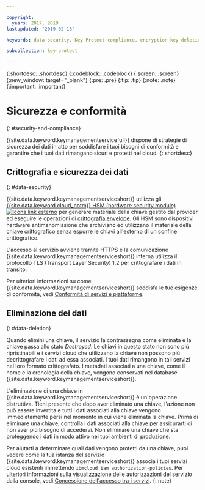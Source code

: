 ```yaml
---

copyright:
  years: 2017, 2019
lastupdated: "2019-02-18"

keywords: data security, Key Protect compliance, encryption key deletion

subcollection: key-protect

---
```


{:shortdesc: .shortdesc}
{:codeblock: .codeblock}
{:screen: .screen}
{:new_window: target="_blank"}
{:pre: .pre}
{:tip: .tip}
{:note: .note}
{:important: .important}

# Sicurezza e conformità
{: #security-and-compliance}

{{site.data.keyword.keymanagementservicefull}} dispone di strategie di sicurezza dei dati in atto per soddisfare i tuoi bisogni di conformità e garantire che i tuoi dati rimangano sicuri e protetti nel cloud.
{: shortdesc}

## Crittografia e sicurezza dei dati 
{: #data-security}

{{site.data.keyword.keymanagementserviceshort}} utilizza gli [{{site.data.keyword.cloud_notm}} HSM (hardware security module) ![Icona link esterno](../../icons/launch-glyph.svg "Icona link esterno")](https://www.ibm.com/cloud/hardware-security-module) per generare materiale della chiave gestito dal provider ed eseguire le operazioni di [crittografia envelope](/docs/services/key-protect/envelope-encryption.html). Gli HSM sono dispositivi hardware antimanomissione che archiviano ed utilizzano il materiale della chiave crittografico senza esporre le chiavi all'esterno di un confine crittografico.

L'accesso al servizio avviene tramite HTTPS e la comunicazione {{site.data.keyword.keymanagementserviceshort}} interna utilizza il protocollo TLS (Transport Layer Security) 1.2 per crittografare i dati in transito.

Per ulteriori informazioni su come {{site.data.keyword.keymanagementserviceshort}} soddisfa le tue esigenze di conformità, vedi [Conformità di servizi e piattaforme](/docs/overview/security.html#compliancetable).

## Eliminazione dei dati
{: #data-deletion}

Quando elimini una chiave, il servizio la contrassegna come eliminata e la chiave passa allo stato _Destroyed_. Le chiavi in questo stato non sono più ripristinabili e i servizi cloud che utilizzano la chiave non possono più decrittografare i dati ad essa associati. I tuoi dati rimangono in tali servizi nel loro formato crittografato. I metadati associati a una chiave, come il nome e la cronologia della chiave, vengono conservati nel database {{site.data.keyword.keymanagementserviceshort}}. 

L'eliminazione di una chiave in {{site.data.keyword.keymanagementserviceshort}} è un'operazione distruttiva. Tieni presente che dopo aver eliminato una chiave, l'azione non può essere invertita e tutti i dati associati alla chiave vengono immediatamente persi nel momento in cui viene eliminata la chiave. Prima di eliminare una chiave, controlla i dati associati alla chiave per assicurarti di non aver più bisogno di accedervi. Non eliminare una chiave che sta proteggendo i dati in modo attivo nei tuoi ambienti di produzione. 

Per aiutarti a determinare quali dati vengono protetti da una chiave, puoi vedere come la tua istanza del servizio {{site.data.keyword.keymanagementserviceshort}} associa i tuoi servizi cloud esistenti immettendo `ibmcloud iam authorization-policies`. Per ulteriori informazioni sulla visualizzazione delle autorizzazioni del servizio dalla console, vedi [Concessione dell'accesso tra i servizi](/docs/iam/authorizations.html#serviceauth).
{: note}
